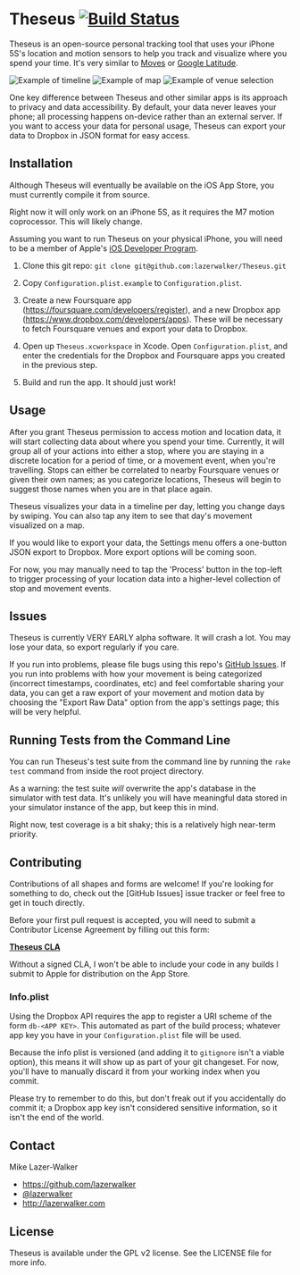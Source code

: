Theseus [![Build Status](https://travis-ci.org/lazerwalker/Theseus.png)](https://travis-ci.org/lazerwalker/Theseus)
=======
Theseus is an open-source personal tracking tool that uses your iPhone 5S's location and motion sensors to help you track and visualize where you spend your time. It's very similar to [Moves](http://moves-app.com) or [Google Latitude](https://en.wikipedia.org/wiki/Google_Latitude).

![Example of timeline](https://raw.github.com/intentkit/Theseus/master/ReadmeImage/timeline.png)
![Example of map](https://raw.github.com/intentkit/Theseus/master/ReadmeImages/map)
![Example of venue selection](https://raw.github.com/intentkit/Theseus/master/ReadmeImages/venue-select.png)

One key difference between Theseus and other similar apps is its approach to privacy and data accessibility. By default, your data never leaves your phone; all processing happens on-device rather than an external server. If you want to access your data for personal usage, Theseus can export your data to Dropbox in JSON format for easy access.


Installation
------------
Although Theseus will eventually be available on the iOS App Store, you must currently compile it from source.

Right now it will only work on an iPhone 5S, as it requires the M7 motion coprocessor. This will likely change.

Assuming you want to run Theseus on your physical iPhone, you will need to be a member of Apple's [iOS Developer Program](https://developer.apple.com/devcenter/ios/index.action).

1. Clone this git repo: `git clone git@github.com:lazerwalker/Theseus.git`

2. Copy `Configuration.plist.example` to `Configuration.plist`.

3. Create a new Foursquare app (https://foursquare.com/developers/register), and a new Dropbox app (https://www.dropbox.com/developers/apps). These will be necessary to fetch Foursquare venues and export your data to Dropbox.

4. Open up `Theseus.xcworkspace` in Xcode. Open `Configuration.plist`, and enter the credentials for the Dropbox and Foursquare apps you created in the previous step.

5. Build and run the app. It should just work!


Usage
-----
After you grant Theseus permission to access motion and location data, it will start collecting data about where you spend your time. Currently, it will group all of your actions into either a stop, where you are staying in a discrete location for a period of time, or a movement event, when you're travelling. Stops can either be correlated to nearby Foursquare venues or given their own names; as you categorize locations, Theseus will begin to suggest those names when you are in that place again.

Theseus visualizes your data in a timeline per day, letting you change days by swiping. You can also tap any item to see that day's movement visualized on a map.

If you would like to export your data, the Settings menu offers a one-button JSON export to Dropbox. More export options will be coming soon.

For now, you may manually need to tap the 'Process' button in the top-left to trigger processing of your location data into a higher-level collection of stop and movement events.


Issues
------
Theseus is currently VERY EARLY alpha software. It will crash a lot. You may lose your data, so export regularly if you care.

If you run into problems, please file bugs using this repo's [GitHub Issues](https://github.com/lazerwalker/Theseus/issues). If you run into problems with how your movement is being categorized (incorrect timestamps, coordinates, etc) and feel comfortable sharing your data, you can get a raw export of your movement and motion data by choosing the "Export Raw Data" option from the app's settings page; this will be very helpful.


Running Tests from the Command Line
-----------------------------------
You can run Theseus's test suite from the command line by running the `rake test` command from inside the root project directory.

As a warning: the test suite *will* overwrite the app's database in the simulator with test data. It's unlikely you will have meaningful data stored in your simulator instance of the app, but keep this in mind.

Right now, test coverage is a bit shaky; this is a relatively high near-term priority.


Contributing
------------
Contributions of all shapes and forms are welcome! If you're looking for something to do, check out the [GitHub Issues] issue tracker or feel free to get in touch directly.

Before your first pull request is accepted, you will need to submit a Contributor License Agreement by filling out this form:

**[Theseus CLA](https://docs.google.com/forms/d/1aQZYW0zHQYSrKaFlCgZUnRvwz0gy-ZIgokbMKLOFL5M/viewform)**

Without a signed CLA, I won't be able to include your code in any builds I submit to Apple for distribution on the App Store.

### Info.plist
Using the Dropbox API requires the app to register a URI scheme of the form `db-<APP KEY>`. This automated as part of the build process; whatever app key you have in your `Configuration.plist` file will be used.

Because the info plist is versioned (and adding it to `gitignore` isn't a viable option), this means it will show up as part of your git changeset. For now, you'll have to manually discard it from your working index when you commit.

Please try to remember to do this, but don't freak out if you accidentally do commit it; a Dropbox app key isn't considered sensitive information, so it isn't the end of the world.


Contact
-------
Mike Lazer-Walker

- https://github.com/lazerwalker
- [@lazerwalker](http://twitter.com/lazerwalker)
- http://lazerwalker.com


License
-------
Theseus is available under the GPL v2 license. See the LICENSE file for more info.
